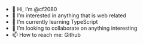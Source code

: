 - 👋 Hi, I’m @cf2080
- 👀 I’m interested in anything that is web related
- 🌱 I’m currently learning TypeScript
- 💞️ I’m looking to collaborate on anything interesting
- 📫 How to reach me: Github

<!---
cf2080/cf2080 is a ✨ special ✨ repository because its `README.md` (this file) appears on your GitHub profile.
You can click the Preview link to take a look at your changes.
--->
